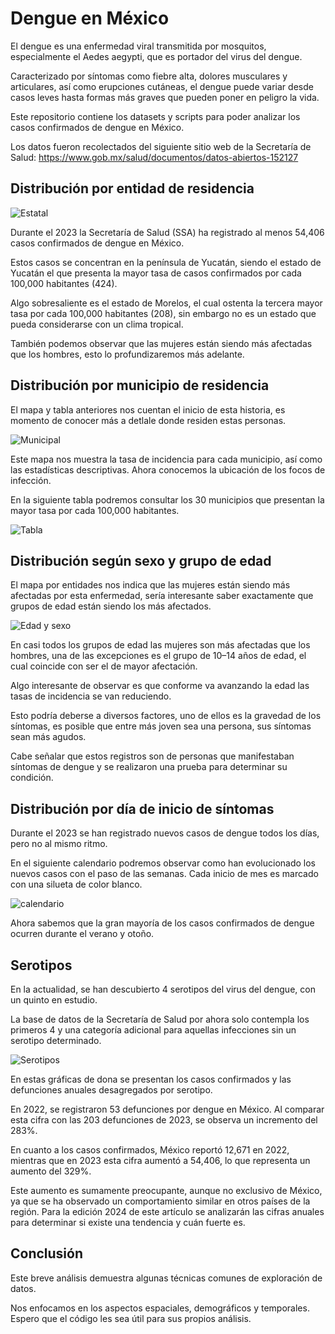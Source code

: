 # Dengue en México

El dengue es una enfermedad viral transmitida por mosquitos, especialmente el Aedes aegypti, que es portador del virus del dengue.

Caracterizado por síntomas como fiebre alta, dolores musculares y articulares, así como erupciones cutáneas, el dengue puede variar desde casos leves hasta formas más graves que pueden poner en peligro la vida.

Este repositorio contiene los datasets y scripts para poder analizar los casos confirmados de dengue en México.

Los datos fueron recolectados del siguiente sitio web de la Secretaría de Salud:
https://www.gob.mx/salud/documentos/datos-abiertos-152127

## Distribución por entidad de residencia

![Estatal](./imgs/estatal_2023.png)

Durante el 2023 la Secretaría de Salud (SSA) ha registrado al menos 54,406 casos confirmados de dengue en México.

Estos casos se concentran en la península de Yucatán, siendo el estado de Yucatán el que presenta la mayor tasa de casos confirmados por cada 100,000 habitantes (424).

Algo sobresaliente es el estado de Morelos, el cual ostenta la tercera mayor tasa por cada 100,000 habitantes (208), sin embargo no es un estado que pueda considerarse con un clima tropical.

También podemos observar que las mujeres están siendo más afectadas que los hombres, esto lo profundizaremos más adelante.

## Distribución por municipio de residencia

El mapa y tabla anteriores nos cuentan el inicio de esta historia, es momento de conocer más a detlale donde residen estas personas.

![Municipal](./imgs/municipal_2023.png)

Este mapa nos muestra la tasa de incidencia para cada municipio, así como las estadísticas descriptivas.
Ahora conocemos la ubicación de los focos de infección.

En la siguiente tabla podremos consultar los 30 municipios que presentan la mayor tasa por cada 100,000 habitantes.

![Tabla](./imgs/tabla_tasa.png)

## Distribución según sexo y grupo de edad

El mapa por entidades nos indica que las mujeres están siendo más afectadas por esta enfermedad, sería interesante saber exactamente que grupos de edad están siendo los más afectados.

![Edad y sexo](./imgs//edades_2023.png)

En casi todos los grupos de edad las mujeres son más afectadas que los hombres, una de las excepciones es el grupo de 10–14 años de edad, el cual coincide con ser el de mayor afectación.

Algo interesante de observar es que conforme va avanzando la edad las tasas de incidencia se van reduciendo.

Esto podría deberse a diversos factores, uno de ellos es la gravedad de los síntomas, es posible que entre más joven sea una persona, sus síntomas sean más agudos.

Cabe señalar que estos registros son de personas que manifestaban síntomas de dengue y se realizaron una prueba para determinar su condición.

## Distribución por día de inicio de síntomas

Durante el 2023 se han registrado nuevos casos de dengue todos los días, pero no al mismo ritmo.

En el siguiente calendario podremos observar como han evolucionado los nuevos casos con el paso de las semanas. Cada inicio de mes es marcado con una silueta de color blanco.

![calendario](./imgs/calendario_2023.png)

Ahora sabemos que la gran mayoría de los casos confirmados de dengue ocurren durante el verano y otoño.

## Serotipos

En la actualidad, se han descubierto 4 serotipos del virus del dengue, con un quinto en estudio.

La base de datos de la Secretaría de Salud por ahora solo contempla los primeros 4 y una categoría adicional para aquellas infecciones sin un serotipo determinado.

![Serotipos](./imgs/serotipos_2023.png)

En estas gráficas de dona se presentan los casos confirmados y las defunciones anuales desagregados por serotipo.

En 2022, se registraron 53 defunciones por dengue en México. Al comparar esta cifra con las 203 defunciones de 2023, se observa un incremento del 283%.

En cuanto a los casos confirmados, México reportó 12,671 en 2022, mientras que en 2023 esta cifra aumentó a 54,406, lo que representa un aumento del 329%.

Este aumento es sumamente preocupante, aunque no exclusivo de México, ya que se ha observado un comportamiento similar en otros países de la región. Para la edición 2024 de este artículo se analizarán las cifras anuales para determinar si existe una tendencia y cuán fuerte es.

## Conclusión

Este breve análisis demuestra algunas técnicas comunes de exploración de datos.

Nos enfocamos en los aspectos espaciales, demográficos y temporales. Espero que el código les sea útil para sus propios análisis.
